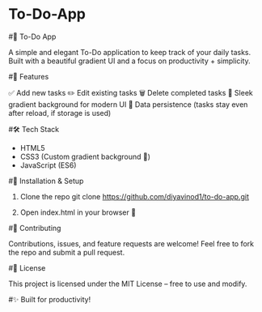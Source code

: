 # To-Do-App
#📝 To-Do App

A simple and elegant To-Do application to keep track of your daily tasks.
Built with a beautiful gradient UI and a focus on productivity + simplicity.

#🚀 Features

✅ Add new tasks
✏️ Edit existing tasks
🗑️ Delete completed tasks
🌈 Sleek gradient background for modern UI
💾 Data persistence (tasks stay even after reload, if storage is used)

#🛠️ Tech Stack
- HTML5
- CSS3 (Custom gradient background 🎨)
- JavaScript (ES6)

#📂 Installation & Setup

1. Clone the repo
     git clone https://github.com/diyavinod1/to-do-app.git

2. Open index.html in your browser 🚀

#🤝 Contributing

Contributions, issues, and feature requests are welcome!
Feel free to fork the repo and submit a pull request.

#📜 License

This project is licensed under the MIT License – free to use and modify.

#✨ Built for productivity!
